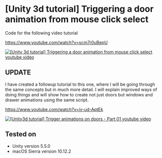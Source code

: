 # [Unity 3d tutorial] Triggering a door animation from mouse click select

Code for the following video tutorial

https://www.youtube.com/watch?v=scm7r0uBepU

[![[Unity 3d tutorial] Triggering a door animation from mouse click select youtube video](https://img.youtube.com/vi/scm7r0uBepU/0.jpg)](https://www.youtube.com/watch?v=scm7r0uBepU)

UPDATE
------

I have created a followup tutorial to this one, where I will be going through the same concepts but in much more detail. I will explain improved ways of doing things and will show how to create not just doors but windows and drawer animations using the same script.

https://www.youtube.com/watch?v=iy-ud-AptEk

[![[Unity3d tutorial] Trigger animations on doors - Part 01 youtube video](https://img.youtube.com/vi/iy-ud-AptEk/0.jpg)](https://www.youtube.com/watch?v=iy-ud-AptEk)

Tested on
---------
* Unity version 5.5.0
* macOS Sierra version 10.12.2
